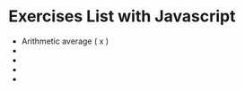 # Exercises List with Javascript 

<ul>
  <li>
Arithmetic average ( x )</li>
  <li></li>
  <li></li>
  <li></li>
  <li></li>
</ul>

